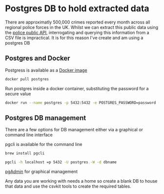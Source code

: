 # Postgres DB to hold extracted data

There are approximatly 500,000 crimes reported every month across all regional police forces in the UK.  Whilst we can extract this public data using the [police public API](https://data.police.uk/), interrogating and querying this information from a CSV file is impractical.  It is for this reason I've create and am using a postgres DB

## Postgres and Docker

Postgress is available as a [Docker image](https://hub.docker.com/_/postgres)

``` bash
docker pull postgres
```

Run postgres inside a docker container, substituting the password for a secure value

``` bash
docker run --name postgres -p 5432:5432 -e POSTGRES_PASSWORD=password -d postgres
```

## Postgres DB management

There are a few options for DB management either via a graphical or command line interface

pgcli is available for the command line

``` bash
brew install pgcli
```

``` bash
pgcli -h localhost =p 5432 -U postgres -W -d dbname
```

[pgAdmin](https://www.pgadmin.org/download/) for graphical management

Any data you are working with needs a home so create a blank DB to house that data and use the csvkit tools to create the required tables.
